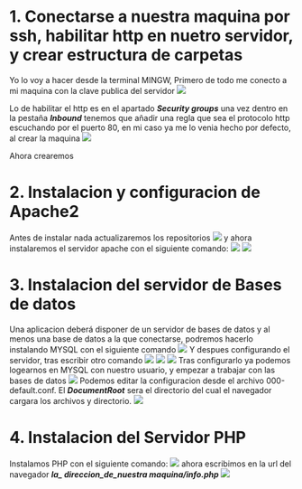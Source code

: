 # 1. Conectarse a nuestra maquina por ssh, habilitar http en nuetro servidor, y crear estructura de carpetas
Yo lo voy a hacer desde la terminal MINGW, Primero de todo me conecto a mi maquina con la clave publica del servidor
![](images/jon/captura01.PNG)

Lo de habilitar el http es en el apartado ***Security groups*** una vez dentro en la pestaña ***Inbound*** tenemos que añadir una regla que sea el protocolo http escuchando por el puerto 80, en mi caso ya me lo venia hecho por defecto, al crear la maquina
![](images/jon/captura03.PNG)

Ahora crearemos

# 2. Instalacion y configuracion de Apache2
Antes de instalar nada actualizaremos los repositorios
![](images/jon/captura02.PNG)
y ahora instalaremos el servidor apache con el siguiente comando:
![](images/jon/captura04.PNG)
![](images/jon/captura11.PNG)
# 3. Instalacion del servidor de Bases de datos
Una aplicacion deberá disponer de un servidor de bases de datos y al menos una base de datos a la que conectarse, podremos hacerlo instalando MYSQL con el siguiente comando
![](images/jon/captura05.PNG)
Y despues configurando el servidor, tras escribir otro comando
![](images/jon/captura06.PNG)
![](images/jon/captura07.PNG)
![](images/jon/captura08.PNG)
Tras configurarlo ya podemos logearnos en MYSQL con nuestro usuario, y empezar a trabajar con las bases de datos
![](images/jon/captura10.PNG)
Podemos editar la configuracion desde el archivo 000-default.conf.
El ***DocumentRoot*** sera el directorio del cual el navegador cargara los archivos y directorio.
![](images/jon/captura11.PNG)
# 4. Instalacion del Servidor PHP
Instalamos PHP con el siguiente comando:
![](images/jon/captura12.PNG)
ahora escribimos en la url del navegador ***la_ direccion_de_nuestra maquina/info.php***
![](images/jon/captura13.PNG)
